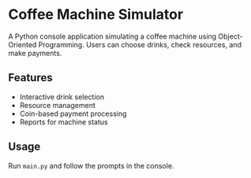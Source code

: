 # Coffee Machine Simulator

A Python console application simulating a coffee machine using Object-Oriented Programming. Users can choose drinks, check resources, and make payments.  

## Features
- Interactive drink selection
- Resource management
- Coin-based payment processing
- Reports for machine status

## Usage
Run `main.py` and follow the prompts in the console.
